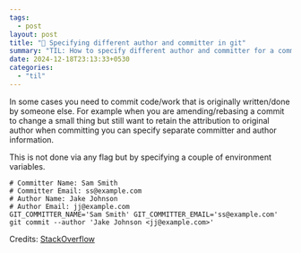 ```yaml
---
tags:
  - post
layout: post
title: "📝 Specifying different author and committer in git"
summary: "TIL: How to specify different author and committer for a commit in git"
date: 2024-12-18T23:13:33+0530
categories:
  - "til"
---
```


In some cases you need to commit code/work that is originally written/done by someone else. For example when you are amending/rebasing a commit to change a small thing but still want to retain the attribution to original author when committing you can specify separate committer and author information.

This is not done via any flag but by specifying a couple of environment variables.

```shell
# Committer Name: Sam Smith
# Committer Email: ss@example.com
# Author Name: Jake Johnson
# Author Email: jj@example.com
GIT_COMMITTER_NAME='Sam Smith' GIT_COMMITTER_EMAIL='ss@example.com' git commit --author 'Jake Johnson <jj@example.com>'
```

Credits: [StackOverflow](https://stackoverflow.com/a/23108169/4717436)
